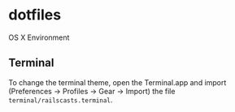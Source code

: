 # dotfiles
OS X Environment

## Terminal

To change the terminal theme, open the Terminal.app and import (Preferences ->
Profiles -> Gear -> Import) the file `terminal/railscasts.terminal`.
